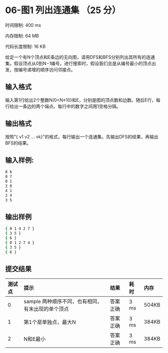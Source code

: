 # 06-图1 列出连通集 （25 分）

时间限制: 400 ms

内存限制: 64 MB

代码长度限制: 16 KB

给定一个有N个顶点和E条边的无向图，请用DFS和BFS分别列出其所有的连通集。假设顶点从0到N−1编号。进行搜索时，假设我们总是从编号最小的顶点出发，按编号递增的顺序访问邻接点。

## 输入格式

输入第1行给出2个整数N(0<N≤10)和E，分别是图的顶点数和边数。随后E行，每行给出一条边的两个端点。每行中的数字之间用1空格分隔。

## 输出格式

按照"{ v​1​​ v​2​​ ... v​k​​ }"的格式，每行输出一个连通集。先输出DFS的结果，再输出BFS的结果。

## 输入样例:

```bash
8 6
0 7
0 1
2 0
4 1
2 4
3 5
```

## 输出样例

```bash
{ 0 1 4 2 7 }
{ 3 5 }
{ 6 }
{ 0 1 2 7 4 }
{ 3 5 }
{ 6 }
```

## 提交结果

|测试点|提示|结果|耗时|内存|
|:---|:---|:---|:---|:---|
|0|sample 两种顺序不同，也有相同，有未出现的单个顶点|答案正确|3 ms|504KB|
|1|第1个是单独点，最大N|答案正确|3 ms|384KB|
|2|N和E最小|答案正确|3 ms|384KB|